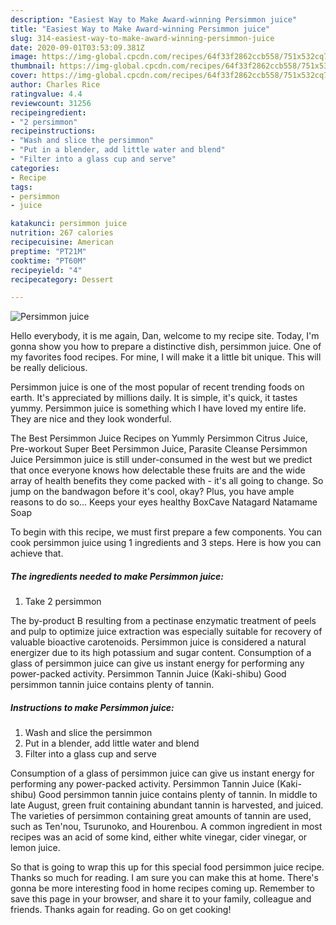 ```yaml
---
description: "Easiest Way to Make Award-winning Persimmon juice"
title: "Easiest Way to Make Award-winning Persimmon juice"
slug: 314-easiest-way-to-make-award-winning-persimmon-juice
date: 2020-09-01T03:53:09.381Z
image: https://img-global.cpcdn.com/recipes/64f33f2862ccb558/751x532cq70/persimmon-juice-recipe-main-photo.jpg
thumbnail: https://img-global.cpcdn.com/recipes/64f33f2862ccb558/751x532cq70/persimmon-juice-recipe-main-photo.jpg
cover: https://img-global.cpcdn.com/recipes/64f33f2862ccb558/751x532cq70/persimmon-juice-recipe-main-photo.jpg
author: Charles Rice
ratingvalue: 4.4
reviewcount: 31256
recipeingredient:
- "2 persimmon"
recipeinstructions:
- "Wash and slice the persimmon"
- "Put in a blender, add little water and blend"
- "Filter into a glass cup and serve"
categories:
- Recipe
tags:
- persimmon
- juice

katakunci: persimmon juice 
nutrition: 267 calories
recipecuisine: American
preptime: "PT21M"
cooktime: "PT60M"
recipeyield: "4"
recipecategory: Dessert

---
```



![Persimmon juice](https://img-global.cpcdn.com/recipes/64f33f2862ccb558/751x532cq70/persimmon-juice-recipe-main-photo.jpg)

Hello everybody, it is me again, Dan, welcome to my recipe site. Today, I'm gonna show you how to prepare a distinctive dish, persimmon juice. One of my favorites food recipes. For mine, I will make it a little bit unique. This will be really delicious.

Persimmon juice is one of the most popular of recent trending foods on earth. It's appreciated by millions daily. It is simple, it's quick, it tastes yummy. Persimmon juice is something which I have loved my entire life. They are nice and they look wonderful.

The Best Persimmon Juice Recipes on Yummly Persimmon Citrus Juice, Pre-workout Super Beet Persimmon Juice, Parasite Cleanse Persimmon Juice Persimmon juice is still under-consumed in the west but we predict that once everyone knows how delectable these fruits are and the wide array of health benefits they come packed with - it&#39;s all going to change. So jump on the bandwagon before it&#39;s cool, okay? Plus, you have ample reasons to do so… Keeps your eyes healthy BoxCave Natagard Natamame Soap


To begin with this recipe, we must first prepare a few components. You can cook persimmon juice using 1 ingredients and 3 steps. Here is how you can achieve that.

<!--inarticleads1-->

##### The ingredients needed to make Persimmon juice:

1. Take 2 persimmon


The by-product B resulting from a pectinase enzymatic treatment of peels and pulp to optimize juice extraction was especially suitable for recovery of valuable bioactive carotenoids. Persimmon juice is considered a natural energizer due to its high potassium and sugar content. Consumption of a glass of persimmon juice can give us instant energy for performing any power-packed activity. Persimmon Tannin Juice (Kaki-shibu) Good persimmon tannin juice contains plenty of tannin. 

<!--inarticleads2-->

##### Instructions to make Persimmon juice:

1. Wash and slice the persimmon
1. Put in a blender, add little water and blend
1. Filter into a glass cup and serve


Consumption of a glass of persimmon juice can give us instant energy for performing any power-packed activity. Persimmon Tannin Juice (Kaki-shibu) Good persimmon tannin juice contains plenty of tannin. In middle to late August, green fruit containing abundant tannin is harvested, and juiced. The varieties of persimmon containing great amounts of tannin are used, such as Ten&#39;nou, Tsurunoko, and Hourenbou. A common ingredient in most recipes was an acid of some kind, either white vinegar, cider vinegar, or lemon juice. 

So that is going to wrap this up for this special food persimmon juice recipe. Thanks so much for reading. I am sure you can make this at home. There's gonna be more interesting food in home recipes coming up. Remember to save this page in your browser, and share it to your family, colleague and friends. Thanks again for reading. Go on get cooking!

